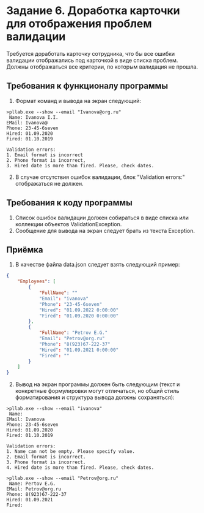 # Задание 6. Доработка карточки для отображения проблем валидации

Требуется доработать карточку сотрудника, что бы все ошибки валидации отображались под карточкой в виде списка проблем. Должны отображаться все критерии, по которым валидация не прошла.

## Требования к функционалу программы

1. Формат команд и вывода на экран следующий:

```Shell
>pllab.exe --show --email "Ivanova@org.ru" 
 Name: Ivanova I.I.
EMail: Ivanova@
Phone: 23-45-6seven
Hired: 01.09.2020
Fired: 01.10.2019

Validation errors:
1. Email format is incorrect
2. Phone format is incorrect, 
3. Hired date is more than fired. Please, check dates.
```

2. В случае отсутствия ошибок валидации, блок "Validation errors:" отображаться не должен.

## Требования к коду программы

1. Список ошибок валидации должен собираться в виде списка или коллекции объектов ValidationException.
2. Сообщение для вывода на экран следует брать из текста Exception.

## Приёмка

1. В качестве файла data.json следует взять следующий пример:

```JSON
{
    "Employees": [
        {
            "FullName": ""
            "Email": "ivanova"
            "Phone": "23-45-6seven"
            "Hired": "01.09.2022 0:00:00"
            "Fired": "01.09.2020 0:00:00"
        },
        {
            "FullName": "Petrov E.G."
            "Email": "Petrov@org.ru"
            "Phone": "8(923)67-222-37"
            "Hired": "01.09.2021 0:00:00"
            "Fired": ""
        }
    ]
}
```

2. Вывод на экран программы должен быть следующим (текст и конкретные формулировки могут отличаться, но общий стиль форматирования и структура вывода должны сохраняться):

```Shell
>pllab.exe --show --email "ivanova" 
 Name: 
EMail: Ivanova
Phone: 23-45-6seven
Hired: 01.09.2020
Fired: 01.10.2019

Validation errors:
1. Name can not be empty. Please specify value.
2. Email format is incorrect.
3. Phone format is incorrect. 
4. Hired date is more than fired. Please, check dates.

>pllab.exe --show --email "Petrov@org.ru" 
 Name: Pertov E.G.
EMail: Petrov@org.ru
Phone: 8(923)67-222-37
Hired: 01.09.2021
Fired: 
```
